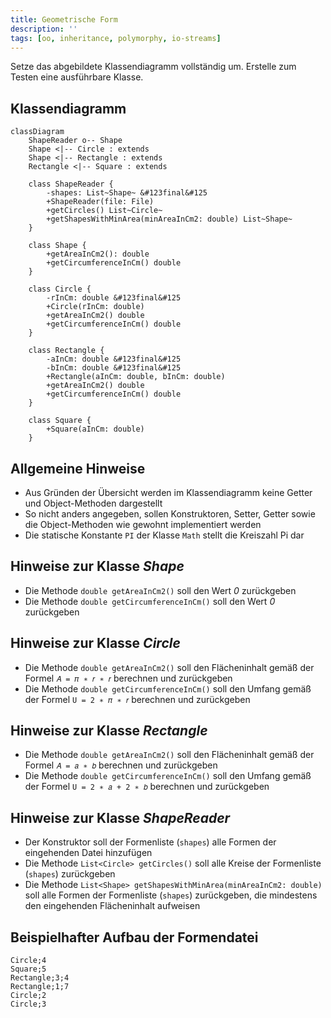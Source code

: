 ```yaml
---
title: Geometrische Form
description: ''
tags: [oo, inheritance, polymorphy, io-streams]
---
```


Setze das abgebildete Klassendiagramm vollständig um. Erstelle zum Testen eine
ausführbare Klasse.

## Klassendiagramm

```mermaid
classDiagram
    ShapeReader o-- Shape
    Shape <|-- Circle : extends
    Shape <|-- Rectangle : extends
    Rectangle <|-- Square : extends

    class ShapeReader {
        -shapes: List~Shape~ &#123final&#125
        +ShapeReader(file: File)
        +getCircles() List~Circle~
        +getShapesWithMinArea(minAreaInCm2: double) List~Shape~
    }

    class Shape {
        +getAreaInCm2(): double
        +getCircumferenceInCm() double
    }

    class Circle {
        -rInCm: double &#123final&#125
        +Circle(rInCm: double)
        +getAreaInCm2() double
        +getCircumferenceInCm() double
    }

    class Rectangle {
        -aInCm: double &#123final&#125
        -bInCm: double &#123final&#125
        +Rectangle(aInCm: double, bInCm: double)
        +getAreaInCm2() double
        +getCircumferenceInCm() double
    }

    class Square {
        +Square(aInCm: double)
    }
```

## Allgemeine Hinweise

- Aus Gründen der Übersicht werden im Klassendiagramm keine Getter und
  Object-Methoden dargestellt
- So nicht anders angegeben, sollen Konstruktoren, Setter, Getter sowie die
  Object-Methoden wie gewohnt implementiert werden
- Die statische Konstante `PI` der Klasse `Math` stellt die Kreiszahl Pi dar

## Hinweise zur Klasse _Shape_

- Die Methode `double getAreaInCm2()` soll den Wert _0_ zurückgeben
- Die Methode `double getCircumferenceInCm()` soll den Wert _0_ zurückgeben

## Hinweise zur Klasse _Circle_

- Die Methode `double getAreaInCm2()` soll den Flächeninhalt gemäß der Formel
  `𝐴 = 𝜋 ∗ 𝑟 ∗ 𝑟` berechnen und zurückgeben
- Die Methode `double getCircumferenceInCm()` soll den Umfang gemäß der Formel
  `U = 2 ∗ 𝜋 ∗ 𝑟` berechnen und zurückgeben

## Hinweise zur Klasse _Rectangle_

- Die Methode `double getAreaInCm2()` soll den Flächeninhalt gemäß der Formel
  `𝐴 = 𝑎 ∗ 𝑏` berechnen und zurückgeben
- Die Methode `double getCircumferenceInCm()` soll den Umfang gemäß der Formel
  `U = 2 ∗ 𝑎 + 2 ∗ 𝑏` berechnen und zurückgeben

## Hinweise zur Klasse _ShapeReader_

- Der Konstruktor soll der Formenliste (`shapes`) alle Formen der eingehenden
  Datei hinzufügen
- Die Methode `List<Circle> getCircles()` soll alle Kreise der Formenliste
  (`shapes`) zurückgeben
- Die Methode `List<Shape> getShapesWithMinArea(minAreaInCm2: double)` soll alle
  Formen der Formenliste (`shapes`) zurückgeben, die mindestens den eingehenden
  Flächeninhalt aufweisen

## Beispielhafter Aufbau der Formendatei

```
Circle;4
Square;5
Rectangle;3;4
Rectangle;1;7
Circle;2
Circle;3
```
